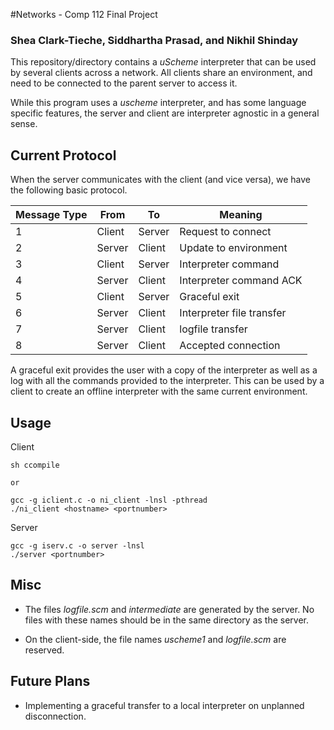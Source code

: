 #Networks - Comp 112 Final Project
### Shea Clark-Tieche, Siddhartha Prasad, and Nikhil Shinday


This repository/directory contains a *uScheme* interpreter that can be used by
several clients across a network. All clients share an environment, and need to
 be connected to the parent server to access it.

While this program uses a *uscheme* interpreter, and has some language specific
features, the server and client are interpreter agnostic in a general sense.

## Current Protocol

When the server communicates with the client (and vice versa), we have the
following basic protocol.

Message Type   | From  | To   | Meaning|
---------------|-------|------|--------
1              |Client |Server|Request to connect|
2              |Server |Client|Update to environment|
3              |Client |Server|Interpreter command|
4              |Server |Client|Interpreter command ACK |
5              |Client |Server|Graceful exit|
6              |Server |Client| Interpreter file transfer|
7              |Server |Client| logfile transfer|
8              |Server |Client| Accepted connection|


A graceful exit provides the user with a copy of the interpreter as
well as a log with all the commands provided to the interpreter.
This can be used by a client to create an offline interpreter with the
same current environment.


## Usage

Client

    sh ccompile
    
    or

    gcc -g iclient.c -o ni_client -lnsl -pthread
    ./ni_client <hostname> <portnumber>

Server

    gcc -g iserv.c -o server -lnsl
    ./server <portnumber>

## Misc

- The files *logfile.scm* and *intermediate* are generated by the server.
No files with these names should be in the same directory as the server.

- On the client-side, the file names *uscheme1* and *logfile.scm* are reserved.


## Future Plans

- Implementing a graceful transfer to a local interpreter on unplanned disconnection.

